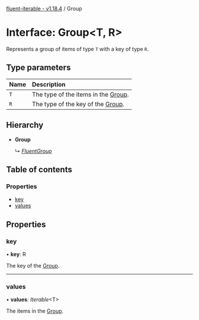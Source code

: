 [fluent-iterable - v1.18.4](../README.md) / Group

# Interface: Group<T, R\>

Represents a group of items of type `T` with a key of type `R`.

## Type parameters

Name | Description |
:------ | :------ |
`T` | The type of the items in the [Group](group.md).   |
`R` | The type of the key of the [Group](group.md).    |

## Hierarchy

* **Group**

  ↳ [*FluentGroup*](fluentgroup.md)

## Table of contents

### Properties

- [key](group.md#key)
- [values](group.md#values)

## Properties

### key

• **key**: R

The key of the [Group](group.md).

___

### values

• **values**: *Iterable*<T\>

The items in the [Group](group.md).

